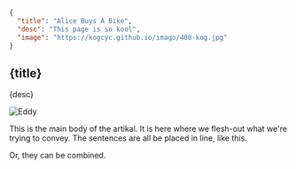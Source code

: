 ```json
{
  "title": "Alice Buys A Bike",
  "desc": "This page is so kool",
  "image": "https://kogcyc.github.io/imago/400-kog.jpg"
}
```

## {title} ##

{desc}

![Eddy]({image})

This is the main body of the artikal. It is here where we flesh-out what we're trying to convey.
The sentences are all be placed in line, like this.

Or, they can be combined.
